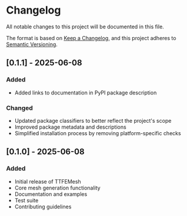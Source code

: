 # Changelog

All notable changes to this project will be documented in this file.

The format is based on [Keep a Changelog](https://keepachangelog.com/en/1.0.0/),
and this project adheres to [Semantic Versioning](https://semver.org/spec/v2.0.0.html).

## [0.1.1] - 2025-06-08

### Added
- Added links to documentation in PyPI package description

### Changed
- Updated package classifiers to better reflect the project's scope
- Improved package metadata and descriptions
- Simplified installation process by removing platform-specific checks

## [0.1.0] - 2025-06-08

### Added
- Initial release of TTFEMesh
- Core mesh generation functionality
- Documentation and examples
- Test suite
- Contributing guidelines 